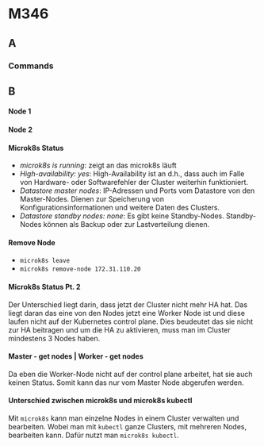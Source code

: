 # M346

## A

### Commands



## B

#### Node 1



#### Node 2



#### Microk8s Status



- _microk8s is running_: zeigt an das microk8s läuft
- _High-availability: yes_: High-Availability ist an d.h., dass auch im Falle von Hardware- oder Softwarefehler der Cluster weiterhin funktioniert.
- _Datastore master nodes_: IP-Adressen und Ports vom Datastore von den Master-Nodes. Dienen zur Speicherung von Konfigurationsinformationen und weitere Daten des Clusters.
- _Datastore standby nodes: none_: Es gibt keine Standby-Nodes. Standby-Nodes können als Backup oder zur Lastverteilung dienen.

#### Remove Node

- `microk8s leave`
- `microk8s remove-node 172.31.110.20`



#### Microk8s Status Pt. 2


Der Unterschied liegt darin, dass jetzt der Cluster nicht mehr HA hat. Das liegt daran das eine von den Nodes jetzt eine Worker Node ist und diese laufen nicht auf der Kubernetes control plane. Dies beudeutet das sie nicht zur HA beitragen und um die HA zu aktivieren, muss man im Cluster mindestens 3 Nodes haben.

#### Master - get nodes | Worker - get nodes


Da eben die Worker-Node nicht auf der control plane arbeitet, hat sie auch keinen Status. Somit kann das nur vom Master Node abgerufen werden.

#### Unterschied zwischen microk8s und microk8s kubectl

Mit `microk8s` kann man einzelne Nodes in einem Cluster verwalten und bearbeiten. Wobei man mit `kubectl` ganze Clusters, mit mehreren Nodes, bearbeiten kann. Dafür nutzt man `microk8s kubectl`.
